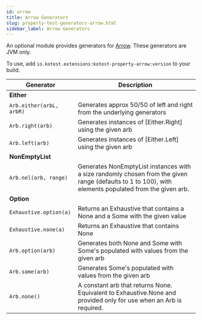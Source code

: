 ```yaml
---
id: arrow
title: Arrow Generators
slug: property-test-generators-arrow.html
sidebar_label: Arrow Generators
---
```



An optional module provides generators for [Arrow](https://arrow-kt.io). These generators are JVM only.

To use, add `io.kotest.extensions:kotest-property-arrow:version` to your build.

| Generator    | Description |
| -------- | ----------- |
| **Either** |
| `Arb.either(arbL, arbR)` |  Generates approx 50/50 of left and right from the underlying generators |
| `Arb.right(arb)` | Generates instances of [Either.Right] using the given arb |
| `Arb.left(arb)` | Generates instances of [Either.Left] using the given arb |
| **NonEmptyList** |
| `Arb.nel(arb, range)` |  Generates NonEmptyList instances with a size randomly chosen from the given range (defaults to 1 to 100), with elements populated from the given arb. |
| **Option** |
| `Exhaustive.option(a)` | Returns an Exhaustive that contains a None and a Some with the given value |
| `Exhaustive.none(a)` | Returns an Exhaustive that contains None |
| `Arb.option(arb)` | Generates both None and Some with Some's populated with values from the given arb |
| `Arb.some(arb)` | Generates Some's populated with values from the given arb |
| `Arb.none()` | A constant arb that returns None. Equivalent to Exhaustive.None and provided only for use when an Arb is required. |

